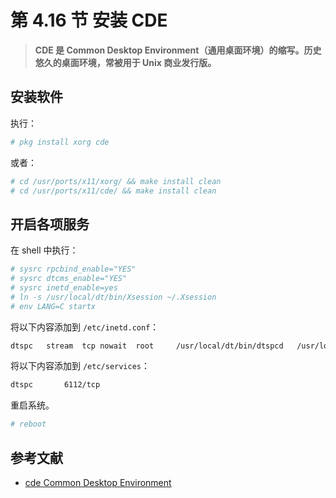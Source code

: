 # 第 4.16 节 安装 CDE

> **CDE 是 Common Desktop Environment（通用桌面环境）的缩写。历史悠久的桌面环境，常被用于 Unix 商业发行版。**


## 安装软件

执行：

```sh
# pkg install xorg cde
```

或者：

```sh
# cd /usr/ports/x11/xorg/ && make install clean
# cd /usr/ports/x11/cde/ && make install clean
```

## 开启各项服务

在 shell 中执行：

```sh
# sysrc rpcbind_enable="YES"
# sysrc dtcms_enable="YES"
# sysrc inetd_enable=yes
# ln -s /usr/local/dt/bin/Xsession ~/.Xsession
# env LANG=C startx
```
	
将以下内容添加到 `/etc/inetd.conf`：

```sh
dtspc	stream	tcp	nowait	root	 /usr/local/dt/bin/dtspcd	/usr/local/dt/bin/dtspcd
```

将以下内容添加到 `/etc/services`：

```sh
dtspc		6112/tcp
```


重启系统。

```sh
# reboot
```

## 参考文献

- [cde Common Desktop Environment](https://www.freshports.org/x11/cde)
